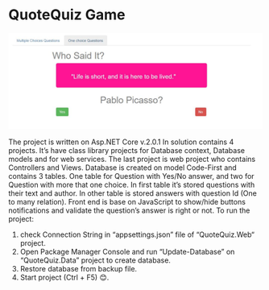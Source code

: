 # QuoteQuiz Game

![QuoteQuiz screenshot](https://github.com/Aleksandrov91/QuoteQuizGameCore/blob/master/QuoteQuizScreen.JPG?raw=true)

The project is written on Asp.NET Core v.2.0.1
In solution contains 4 projects. It’s have class library projects for Database context, Database models and for web services. The last project is web project who contains Controllers and Views.
Database is created on model Code-First and contains 3 tables. One table for Question with Yes/No answer, and two for Question with more that one choice. In first table it’s stored questions with their text and author. In other table is stored answers with question Id (One to many relation).
Front end is base on JavaScript to show/hide buttons notifications and validate the question’s answer is right or not.
To run the project: 
1.	check Connection String in “appsettings.json” file of “QuoteQuiz.Web“ project.
2.	Open Package Manager Console and run “Update-Database” on “QuoteQuiz.Data” project to create database.
3.	Restore database from backup file.
4.	Start project (Ctrl + F5) 😊.
